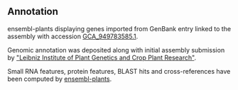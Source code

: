 **Annotation**
----------

ensembl-plants displaying genes imported from GenBank entry linked to the assembly with accession [GCA\_949783585.1](http://www.ebi.ac.uk/ena/data/view/GCA_949783585.1).

Genomic annotation was deposited along with initial assembly submission by ["Leibniz Institute of Plant Genetics and Crop Plant Research"](URL_GOES_HERE).

Small RNA features, protein features, BLAST hits and cross-references have been
computed by [ensembl-plants](https://plants.ensembl.org/info/genome/annotation/index.html).
